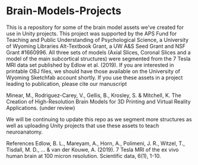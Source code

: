 # Brain-Models-Projects
This is a repository for some of the brain model assets we've created for use in Unity projects. This project was supported by the APS Fund for Teaching and Public Understanding of Psychological Science, a University of Wyoming Libraries Alt-Textbook Grant, a UW A&S Seed Grant and NSF Grant #1660996. All three sets of models (Axial Slices, Coronal Slices and a model of the main subcortical structures) were segmented from the 7 Tesla MRI data set published by Edlow et al. (2019). If you are interested in printable OBJ files, we should have those available on the University of Wyoming Sketchfab account shortly. 
If you use these assets in a project leading to publication, please cite our manuscript 

Minear, M., Rodriguez-Carey, V., Gellis, B., Krosley, S. & Mitchell, K. The Creation of High-Resolution Brain Models for 3D Printing and Virtual Reality Applications. (under review)

We will be continuing to update this repo as we segment more structures as well as uploading Unity projects that use these assets to teach neuroanatomy. 


References
Edlow, B. L., Mareyam, A., Horn, A., Polimeni, J. R., Witzel, T., Tisdall, M. D., ... & van der Kouwe, A. (2019). 7 Tesla MRI of the ex vivo human brain at 100 micron resolution. Scientific data, 6(1), 1-10.
